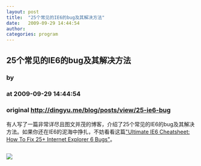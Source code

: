 ```yaml
---
layout: post
title:  "25个常见的IE6的bug及其解决方法"
date:   2009-09-29 14:44:54
author: 
categories: program
---
```


## 25个常见的IE6的bug及其解决方法
### by 
### at 2009-09-29 14:44:54
### original <http://dingyu.me/blog/posts/view/25-ie6-bug>

<p>有人写了一篇非常详尽且图文并茂的博客，介绍了25个常见的IE6的bug及其解决方法。如果你还在IE6的泥海中挣扎，不妨看看这篇<a href="http://www.virtuosimedia.com/tutorials/ultimate-ie6-cheatsheet-how-to-fix-25-internet-explorer-6-bugs">"Ultimate IE6 Cheatsheet: How To Fix 25+ Internet Explorer 6 Bugs"</a>。</p><img src="http://www1.feedsky.com/t1/311522002/felixding/feedsky/s.gif?r=http://dingyu.me/blog/posts/view/25-ie6-bug" border="0" height="0" width="0"><p><a href="http://www1.feedsky.com/r/l/feedsky/felixding/311522002/art01.html"><img border="0" ismap src="http://www1.feedsky.com/r/i/feedsky/felixding/311522002/art01.gif"></a></p>